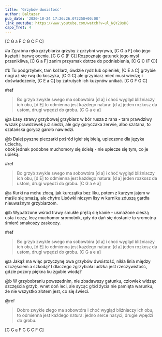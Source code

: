 ```yaml
---
title: 'Grzybów dwoistość'
author: Baltazar
pub_date: '2020-10-24 17:26:26.072258+00:00'
link_youtube: https://www.youtube.com/watch?v=ul_NQY28sD8
capo_fret: 4
---
```


[C G a F C G C F C]

#a
Zgrabna ręka grzybiarza grzyby z grzybni wyrywa, [C G a F]
oko jego kształt i barwę ocenia. [C G C (F C)]
Rozpoznaje gatunek jego myśl przenikliwa, [C G a F]
zanim przysmak dotrze do podniebienia, [C G C (F C)]

#b
Tu podgrzybek, tam koźlarz, ówdzie rydz lub opieniek, [C E a C]
grzybie nogi aż się rwą do koszyka, [C G C] 
ale grzybiarz mieć musi wiedzę i doświadczenie, [C E a C]
by zatrutych ich kuzynów unikać. [C G   F G C]

#ref
>Bo grzyb zwykle swego ma sobowtóra [d a]
>i choć wygląd bliźniaczy ich obu, [d E]
>to odmienna jest każdego natura: [d a]
>jeden rozkosz da ustom, drugi wpędzi do grobu. [C G   a e a]

@a
Łasy strawy grzybowej grzybiarz w bór rusza z rana -
tam prawdziwy wszak prawdziwek już siedzi,
ale gdy goryczaka zerwie, albo szatana,
to szatańska gorycz gardło nawiedzi.

@b
Dalej pyszne pieczarki pośród igieł się bielą,
upieczone dla języka uciechą,  
obok jednak podobne muchomory się ścielą -
nie upiecze się tym, co je upieką.

#ref
>Bo grzyb zwykle swego ma sobowtóra [d a]
>i choć wygląd bliźniaczy ich obu, [d E]
>to odmienna jest każdego natura: [d a]
>jeden rozkosz da ustom, drugi wpędzi do grobu. [C G   a e a]

@a
Kurki na mchu złocą, jak kurczątka bez liku,
potem z kurzym jajem w maśle się smażą,
ale chytre Lisówki niczym lisy w kurniku
zduszą gardła nieuważnym grzybiarzom.

@b
Wypatrzone wśród trawy smukłe prężą się kanie -
usmażone cieszą usta i oczy,
lecz muchomor sromotnik, gdy do dań się dostanie
to sromotna śmierć smakoszy zaskoczy.

#ref
>Bo grzyb zwykle swego ma sobowtóra [d a]
>i choć wygląd bliźniaczy ich obu, [d E]
>to odmienna jest każdego natura: [d a]
>jeden rozkosz da ustom, drugi wpędzi do grobu. [C G   a e a]

@a
Jakąż ma więc przyczynę owa grzybów dwoistość,
nikła linia między szczęściem a szkodą?
I dlaczego zgrzybiała ludzka jest rzeczywistość,
gdzie pozory piękna ku zgubie wiodą?

@b
W grzybobraniu powszednim, nie zbadawszy gatunku,
człowiek widząc szczęścia grzyb, wnet doń leci,
ale sycąc głód życia nie pamięta warunku,
że nie wszystko złotem jest, co się świeci.

@ref
>Dobro zwykle złego ma sobowtóra
>i choć wygląd bliźniaczy ich obu,
>to odmienna  jest każdego natura:
>jedno serce nasyci, drugie wpędzi do grobu.

[C G a F C G C F C]